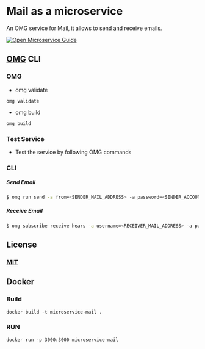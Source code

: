 # Mail as a microservice
An OMG service for Mail, it allows to send and receive emails.

[![Open Microservice Guide](https://img.shields.io/badge/OMG-enabled-brightgreen.svg?style=for-the-badge)](https://microservice.guide)
<!-- [![Build Status](https://travis-ci.com/heaptracetechnology/microservice-firebase.svg?branch=master)](https://travis-ci.com/heaptracetechnology/microservice-firebase)
[![codecov](https://codecov.io/gh/heaptracetechnology/microservice-firebase/branch/master/graph/badge.svg)](https://codecov.io/gh/heaptracetechnology/microservice-firebase)
[![GolangCI](https://golangci.com/badges/github.com/golangci/golangci-web.svg)](https://golangci.com) -->

## [OMG](hhttps://microservice.guide) CLI

### OMG

* omg validate
```
omg validate
```
* omg build
```
omg build
```
### Test Service

* Test the service by following OMG commands

### CLI

##### Send Email
```sh
$ omg run send -a from=<SENDER_MAIL_ADDRESS> -a password=<SENDER_ACCOUNT_PASSWORD> -a to=<RECEIVER_EMAIL_ADDRESS> -a subject=<EMAIL_SUBJECT> -a message=<EMAIL_MESSAGE_BODY> -e SMTP_HOST="smtp.gmail.com" -e SMTP_PORT="587"
```
##### Receive Email
```sh
$ omg subscribe receive hears -a username=<RECEIVER_MAIL_ADDRESS> -a password=<RECEIVER_ACCOUNT_PASSWORD> -a pattern=<REGEXP_PATTERN> -a imap_host="imap.gmail.com" -a imap_port="993"
```
## License
### [MIT](https://choosealicense.com/licenses/mit/)

## Docker
### Build
```
docker build -t microservice-mail .
```
### RUN
```
docker run -p 3000:3000 microservice-mail
```
